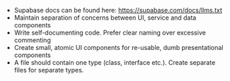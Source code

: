 - Supabase docs can be found here: https://supabase.com/docs/llms.txt
- Maintain separation of concerns between UI, service and data components
- Write self-documenting code. Prefer clear naming over excessive commenting
- Create small, atomic UI components for re-usable, dumb presentational components
- A file should contain one type (class, interface etc.). Create separate files for separate types.